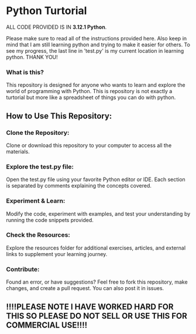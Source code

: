 # Python Turtorial

ALL CODE PROVIDED IS IN **3.12.1 Python**.

Please make sure to read all of the instructions provided here. Also keep in mind that I am still learning python and trying to make it easier for others. To see my progress, the last line in 'test.py' is my current location in learning python. THANK YOU!

### What is this?

This repository is designed for anyone who wants to learn and explore the world of programming with Python. This is repository is not exactly a turtorial but more like a spreadsheet of things you can do with python. <br>

## How to Use This Repository:

### Clone the Repository:

Clone or download this repository to your computer to access all the materials.
### Explore the test.py file:

Open the test.py file using your favorite Python editor or IDE. Each section is separated by comments explaining the concepts covered.
### Experiment & Learn:

Modify the code, experiment with examples, and test your understanding by running the code snippets provided.
### Check the Resources:

Explore the resources folder for additional exercises, articles, and external links to supplement your learning journey.
### Contribute:

Found an error, or have suggestions? Feel free to fork this repository, make changes, and create a pull request. You can also post it in issues. 

## **‼️‼️PLEASE NOTE I HAVE WORKED HARD FOR THIS SO PLEASE DO NOT SELL OR USE THIS FOR COMMERCIAL USE‼️‼️**

